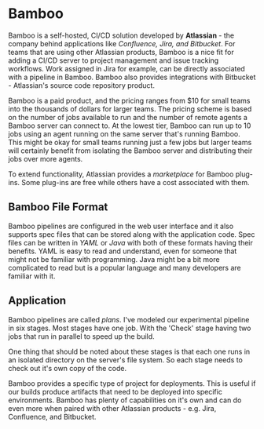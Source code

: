 # Bamboo

Bamboo is a self-hosted, CI/CD solution developed by **Atlassian** - the company behind applications like *Confluence, Jira, and Bitbucket*. For teams that are using other Atlassian products, Bamboo is a nice fit for adding a CI/CD server to project management and issue tracking workflows. Work assigned in Jira for example, can be directly associated with a pipeline in Bamboo. Bamboo also provides integrations with Bitbucket - Atlassian's source code repository product. 

Bamboo is a paid product, and the pricing ranges from $10 for small teams into the thousands of dollars for larger teams. The pricing scheme is based on the number of jobs available to run and the number of remote agents a Bamboo server can connect to. At the lowest tier, Bamboo can run up to 10 jobs using an agent running on the same server that's running Bamboo. This might be okay for small teams running just a few jobs but larger teams will certainly benefit from isolating the Bamboo server and distributing their jobs over more agents. 

To extend functionality, Atlassian provides a *marketplace* for Bamboo plug-ins. Some plug-ins are free while others have a cost associated with them. 

## Bamboo File Format

Bamboo pipelines are configured in the web user interface and it also supports spec files that can be stored along with the application code. Spec files can be written in *YAML* or *Java* with both of these formats having their benefits. YAML is easy to read and understand, even for someone that might not be familiar with programming. Java might be a bit more complicated to read but is a popular language and many developers are familiar with it. 

## Application

Bamboo pipelines are called *plans*. I've modeled our experimental pipeline in six stages. Most stages have one job. With the 'Check' stage having two jobs that run in parallel to speed up the build. 

One thing that should be noted about these stages is that each one runs in an isolated directory on the server's file system. So each stage needs to check out it's own copy of the code. 

Bamboo provides a specific type of project for deployments. This is useful if our builds produce artifacts that need to be deployed into specific environments. Bamboo has plenty of capabilities on it's own and can do even more when paired with other Atlassian products - e.g. Jira, Confluence, and Bitbucket.
